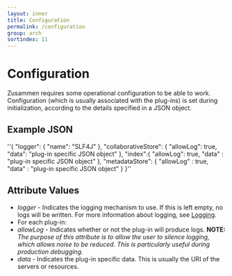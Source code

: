 ```yaml
---
layout: inner
title: Configuration
permalink: /configuration
group: arch
sortindex: 11
---
```

# Configuration

Zusammen requires some operational configuration to be able to work. Configuration (which is usually associated with the plug-ins) is set during initialization, according to the details specified in a JSON object. 

## Example JSON 

''{
    "logger": {
      "name": "SLF4J"
    },
    "collaborativeStore": {
      "allowLog": true,
      "data": "plug-in specific JSON object"
    },
    "index":{
      "allowLog": true,
      "data" : "plug-in specific JSON object"
    },
    "metadataStore": {
      "allowLog" : true,
      "data" : "plug-in specific JSON object"
    }
}''

## Attribute Values

* _logger_ - Indicates the logging mechanism to use. If this is left empty, no logs will be written. For more information about logging, see [Logging](logging).
*  For each plug-in: 
  * _allowLog_ - Indicates whether or not the plug-in will produce logs. **NOTE:** _The purpose of this attribute is to allow the user to silence logging, which allows noise to be reduced. This is particularly useful during production debugging._
  * _data_ - Indicates the plug-in specific data. This is usually the URI of the servers or resources.
